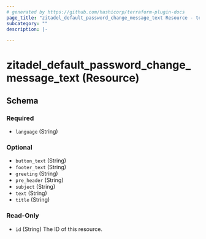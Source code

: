 ```yaml
---
# generated by https://github.com/hashicorp/terraform-plugin-docs
page_title: "zitadel_default_password_change_message_text Resource - terraform-provider-zitadel"
subcategory: ""
description: |-
  
---
```


# zitadel_default_password_change_message_text (Resource)





<!-- schema generated by tfplugindocs -->
## Schema

### Required

- `language` (String)

### Optional

- `button_text` (String)
- `footer_text` (String)
- `greeting` (String)
- `pre_header` (String)
- `subject` (String)
- `text` (String)
- `title` (String)

### Read-Only

- `id` (String) The ID of this resource.


